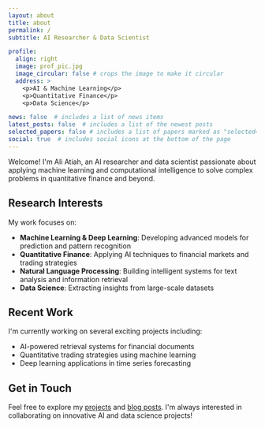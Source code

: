 ```yaml
---
layout: about
title: about
permalink: /
subtitle: AI Researcher & Data Scientist

profile:
  align: right
  image: prof_pic.jpg
  image_circular: false # crops the image to make it circular
  address: >
    <p>AI & Machine Learning</p>
    <p>Quantitative Finance</p>
    <p>Data Science</p>

news: false  # includes a list of news items
latest_posts: false  # includes a list of the newest posts
selected_papers: false # includes a list of papers marked as "selected={true}"
social: true  # includes social icons at the bottom of the page
---
```


Welcome! I'm Ali Atiah, an AI researcher and data scientist passionate about applying machine learning and computational intelligence to solve complex problems in quantitative finance and beyond.

## Research Interests

My work focuses on:
- **Machine Learning & Deep Learning**: Developing advanced models for prediction and pattern recognition
- **Quantitative Finance**: Applying AI techniques to financial markets and trading strategies
- **Natural Language Processing**: Building intelligent systems for text analysis and information retrieval
- **Data Science**: Extracting insights from large-scale datasets

## Recent Work

I'm currently working on several exciting projects including:
- AI-powered retrieval systems for financial documents
- Quantitative trading strategies using machine learning
- Deep learning applications in time series forecasting

## Get in Touch

Feel free to explore my [projects](/projects/) and [blog posts](/blog/). I'm always interested in collaborating on innovative AI and data science projects!
